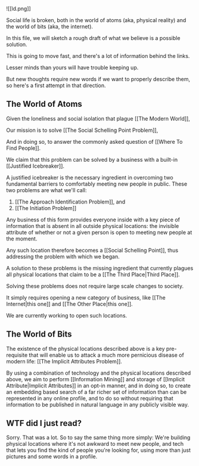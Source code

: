 
![[ld.png]]

Social life is broken, both in the world of atoms (aka, physical reality) and the world of bits (aka, the internet).

In this file, we will sketch a rough draft of what we believe is a possible solution.

This is going to move fast, and there's a lot of information behind the links. 

Lesser minds than yours will have trouble keeping up.

But new thoughts require new words if we want to properly describe them, so here's a first attempt in that direction.

## The World of Atoms

Given the loneliness and social isolation that plague [[The Modern World]],

Our mission is to solve [[The Social Schelling Point Problem]],

And in doing so, to answer the commonly asked question of [[Where To Find People]].

We claim that this problem can be solved by a business with a built-in [[Justified Icebreaker]].

A justified icebreaker is the necessary ingredient in overcoming two fundamental barriers to comfortably meeting new people in public. These two problems are what we'll call:

1. [[The Approach Identification Problem]], and
2. [[The Initiation Problem]]

Any business of this form provides everyone inside with a key piece of information that is absent in all outside physical locations: the invisible attribute of whether or not a given person is open to meeting new people at the moment.

Any such location therefore becomes a [[Social Schelling Point]], thus addressing the problem with which we began.

A solution to these problems is the missing ingredient that currently plagues all physical locations that claim to be a [[The Third Place|Third Place]].

Solving these problems does not require large scale changes to society.

It simply requires opening a new category of business, like [[The Internet|this one]] and [[The Other Place|this one]].

We are currently working to open such locations.

## The World of Bits

The existence of the physical locations described above is a key pre-requisite that will enable us to attack a much more pernicious disease of modern life: [[The Implicit Attributes Problem]].

By using a combination of technology and the physical locations described above, we aim to perform [[Information Mining]] and storage of [[Implicit Attribute|Implicit Attributes]] in an opt-in manner, and in doing so, to create an embedding based search of a far richer set of information than can be represented in any online profile, and to do so without requiring that information to be published in natural language in any publicly visible way.

## WTF did I just read?
Sorry. That was a lot. So to say the same thing more simply: We're building physical locations where it's not awkward to meet new people, and tech that lets you find the kind of people you're looking for, using more than just pictures and some words in a profile.